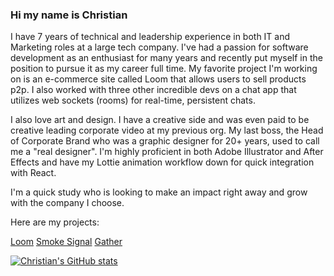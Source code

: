 ### Hi my name is Christian

I have 7 years of technical and leadership experience in both IT and Marketing roles at a large tech company. I've had a passion for software development as an enthusiast for many years and recently put myself in the position to pursue it as my career full time. My favorite project I'm working on is an e-commerce site called Loom that allows users to sell products p2p. I also worked with three other incredible devs on a chat app that utilizes web sockets (rooms) for real-time, persistent chats.

I also love art and design. I have a creative side and was even paid to be creative leading corporate video at my previous org. My last boss, the Head of Corporate Brand who was a graphic designer for 20+ years, used to call me a "real designer". I'm highly proficient in both Adobe Illustrator and After Effects and have my Lottie animation workflow down for quick integration with React. 

I'm a quick study who is looking to make an impact right away and grow with the company I choose.

Here are my projects: 

[Loom](https://loom.shopping)
[Smoke Signal](https://smokesignal.chat)
[Gather](https://gather.city)


[![Christian's GitHub stats](https://github-readme-stats.vercel.app/api?username=cgrq)](https://github.com/anuraghazra/github-readme-stats)
